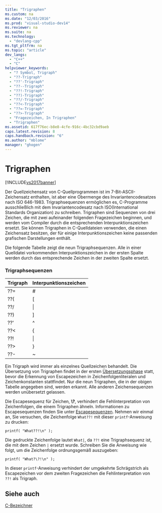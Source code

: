 ```yaml
---
title: "Trigraphen"
ms.custom: na
ms.date: "12/03/2016"
ms.prod: "visual-studio-dev14"
ms.reviewer: na
ms.suite: na
ms.technology: 
  - "devlang-cpp"
ms.tgt_pltfrm: na
ms.topic: "article"
dev_langs: 
  - "C++"
  - "C"
helpviewer_keywords: 
  - "? Symbol, Trigraph"
  - "??-Trigraph"
  - "??'-Trigraph"
  - "??--Trigraph"
  - "??!-Trigraph"
  - "??)-Trigraph"
  - "??/-Trigraph"
  - "??<-Trigraph"
  - "??=-Trigraph"
  - "??>-Trigraph"
  - "Fragezeichen, In Trigraphen"
  - "Trigraphen"
ms.assetid: 617f76ec-b8e8-4cfe-916c-4bc32cbd9aeb
caps.latest.revision: 8
caps.handback.revision: "6"
ms.author: "mblome"
manager: "ghogen"
---
```

# Trigraphen
[!INCLUDE[vs2017banner](../assembler/inline/includes/vs2017banner.md)]

Der Quellzeichensatz von C\-Quellprogrammen ist im 7\-Bit\-ASCII\-Zeichensatz enthalten, ist aber eine Obermenge des Invariantencodesatzes nach ISO 646\-1983.  Trigraphsequenzen ermöglichen es, C\-Programme ausschließlich mit dem Invariantencodesatz nach ISO\(International Standards Organization\) zu schreiben.  Trigraphen sind Sequenzen von drei Zeichen, die mit zwei aufeinander folgenden Fragezeichen beginnen, und werden vom Compiler durch die entsprechenden Interpunktionszeichen ersetzt.  Sie können Trigraphen in C\-Quelldateien verwenden, die einen Zeichensatz besitzen, der für einige Interpunktionszeichen keine passenden grafischen Darstellungen enthält.  
  
 Die folgende Tabelle zeigt die neun Trigraphsequenzen.  Alle in einer Quelldatei vorkommenden Interpunktionszeichen in der ersten Spalte werden durch das entsprechende Zeichen in der zweiten Spalte ersetzt.  
  
### Trigraphsequenzen  
  
|Trigraph|Interpunktionszeichen|  
|--------------|---------------------------|  
|??\=|\#|  
|??\(|\[|  
|??\/|\\|  
|??\)|\]|  
|??'|^|  
|??\<|{|  
|??\!|&#124;|  
|??\>|}|  
|??\-|~|  
  
 Ein Trigraph wird immer als einzelnes Quellzeichen behandelt.  Die Übersetzung von Trigraphen findet in der ersten [Übersetzungsphase](../preprocessor/phases-of-translation.md) statt, bevor die Erkennung von Escapezeichen in Zeichenfolgenliteralen und Zeichenkonstanten stattfindet.  Nur die neun Trigraphen, die in der obigen Tabelle angegeben sind, werden erkannt.  Alle anderen Zeichensequenzen werden unübersetzt gelassen.  
  
 Die Escapesequenz für Zeichen, **\\?**, verhindert die Fehlinterpretation von Zeichenfolgen, die einem Trigraphen ähneln. Informationen zu Escapesequenzen finden Sie unter [Escapesequenzen](../c-language/escape-sequences.md). Nehmen wir einmal an, Sie versuchen, die Zeichenfolge `What??!` mit dieser `printf`\-Anweisung zu drucken:  
  
```  
printf( "What??!\n" );  
```  
  
 Die gedruckte Zeichenfolge lautet `What|`, da `??!` eine Trigraphsequenz ist, die mit dem Zeichen          `|` ersetzt wurde.  Schreiben Sie die Anweisung wie folgt, um die Zeichenfolge ordnungsgemäß auszugeben:  
  
```  
printf( "What?\?!\n" );  
```  
  
 In dieser `printf`\-Anweisung verhindert der umgekehrte Schrägstrich als Escapezeichen vor dem zweiten Fragezeichen die Fehlinterpretation von `??!` als Trigraph.  
  
## Siehe auch  
 [C\-Bezeichner](../c-language/c-identifiers.md)